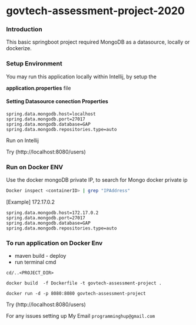 # govtech-assessment-project-2020

### Introduction
This basic springboot project required MongoDB as a datasource, locally or dockerize.

### Setup Environment

You may run this application locally within Intellij, by setup the 

**application.properties** file


#### Setting Datasource conection Properties

```properties
spring.data.mongodb.host=localhost
spring.data.mongodb.port=27017
spring.data.mongodb.database=GAP
spring.data.mongodb.repositories.type=auto
```

Run on Intellij

Try (http://localhost:8080/users)


### Run on Docker ENV

Use the docker mongoDB private IP,
to search for Mongo docker private ip
```bash
Docker inspect <containerID> | grep "IPAddress"
```

[Example] 172.17.0.2
```properties
spring.data.mongodb.host=172.17.0.2
spring.data.mongodb.port=27017
spring.data.mongodb.database=GAP
spring.data.mongodb.repositories.type=auto
```


### To run application on Docker Env
- maven build - deploy
- run terminal cmd 
```
cd/..<PROJECT_DIR>

docker build  -f Dockerfile -t govtech-assessment-project .

docker run -d -p 8080:8080 govtech-assessment-project

```

Try (http://localhost:8080/users)


For any issues setting up
My Email `programminghup@gmail.com`